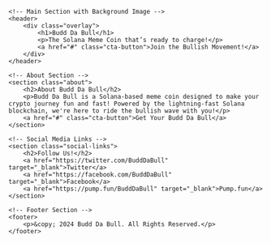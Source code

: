 <html lang="en">
<head>
    <meta charset="UTF-8">
    <meta name="viewport" content="width=device-width, initial-scale=1.0">
    <meta http-equiv="X-UA-Compatible" content="ie=edge">
    <title>Budd Da Bull - Solana Meme Coin</title>
    <link rel="stylesheet" href="style.css"> <!-- Link to external CSS file -->
</head>
<body>

    <!-- Main Section with Background Image -->
    <header>
        <div class="overlay">
            <h1>Budd Da Bull</h1>
            <p>The Solana Meme Coin that’s ready to charge!</p>
            <a href="#" class="cta-button">Join the Bullish Movement!</a>
        </div>
    </header>

    <!-- About Section -->
    <section class="about">
        <h2>About Budd Da Bull</h2>
        <p>Budd Da Bull is a Solana-based meme coin designed to make your crypto journey fun and fast! Powered by the lightning-fast Solana blockchain, we're here to ride the bullish wave with you!</p>
        <a href="#" class="cta-button">Get Your Budd Da Bull</a>
    </section>

    <!-- Social Media Links -->
    <section class="social-links">
        <h2>Follow Us!</h2>
        <a href="https://twitter.com/BuddDaBull" target="_blank">Twitter</a>
        <a href="https://facebook.com/BuddDaBull" target="_blank">Facebook</a>
        <a href="https://pump.fun/BuddDaBull" target="_blank">Pump.fun</a>
    </section>

    <!-- Footer Section -->
    <footer>
        <p>&copy; 2024 Budd Da Bull. All Rights Reserved.</p>
    </footer>

</body>
</html>
